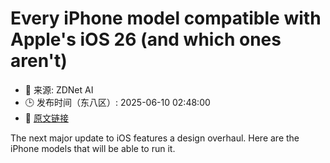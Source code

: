 # Every iPhone model compatible with Apple's iOS 26 (and which ones aren't)
- 📅 来源: ZDNet AI
- 🕒 发布时间（东八区）: 2025-06-10 02:48:00
- 🔗 [原文链接](https://www.zdnet.com/article/every-iphone-model-compatible-with-apples-ios-26-and-which-ones-arent/)

The next major update to iOS features a design overhaul. Here are the iPhone models that will be able to run it.